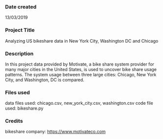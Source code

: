 ### Date created
13/03/2019

### Project Title
Analyzing US bikeshare data in New York City, Washington DC and Chicago

### Description
In this project data provided by Motivate, a bike share system provider for many major cities in the United States, is used to uncover bike share usage patterns. The system usage between three large cities: Chicago, New York City, and Washington, DC is compared.

### Files used
data files used: chicago.csv, new_york_city.csv, washington.csv
code file used: bikeshare.py

### Credits
bikeshare company: https://www.motivateco.com
